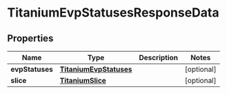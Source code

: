 

# TitaniumEvpStatusesResponseData


## Properties

| Name | Type | Description | Notes |
|------------ | ------------- | ------------- | -------------|
|**evpStatuses** | [**TitaniumEvpStatuses**](TitaniumEvpStatuses.md) |  |  [optional] |
|**slice** | [**TitaniumSlice**](TitaniumSlice.md) |  |  [optional] |



